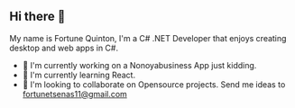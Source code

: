 ## Hi there 👋

My name is Fortune Quinton, I'm a C# .NET Developer that enjoys creating desktop and web apps in C#.

- 🔭 I'm currently working on a Nonoyabusiness App just kidding.
- 🌱 I'm currently learning React.
- 👯 I'm looking to collaborate on Opensource projects. Send me ideas to fortunetsenas11@gmail.com

